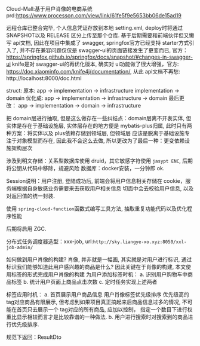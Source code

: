 Cloud-Mall:基于用户肖像的电商系统
prd:https://www.processon.com/view/link/61fe5f9e5653bb06de15ad19

远程仓库已整合完毕, 个人信息凭证存放到本地 setting.xml, deploy时将通过 SNAPSHOT以及 RELEASE
区分上传至那个仓库.
基于后期需要和前端伙伴但又懒写 api文档, 因此在项目中集成了 swagger, springfox官方已经支持 starter方式引入了, 并不存在兼容问题仅仅是
swagger-ui的页面链接发生了更变而已, 官方：https://springfox.github.io/springfox/docs/snapshot/#changes-in-swagger-ui
knife是对 swagger-ui的再优化版本, 确实对 ui功能做了很大增强，官方: https://doc.xiaominfo.com/knife4j/documentation/, 
从此 api文档不再愁: http://localhost:8000/doc.html

struct:
原本:
app -> implementation -> infrastructure
implementation -> domain
优化成:
app -> implementation -> infrastructure -> domain
最后更改：
app -> implementation -> domain -> infrastructure

把 domain层进行抽取, 但是这么做存在一些纠结点：domain层离不开表实体, 但实体是存在于基础设施层, 
实体层存在的地方便是 mybatis-plus归属, 此时只有两种方案：将实体以及 plus依赖存储到领域层, 但领域层
应该是脱离于基础设施专注于对象模型而存在, 因此我不会这么去做, 
所以更改为了最后一种：更变依赖设施架构层次


涉及到明文存储：关系型数据库使用 druid，其它敏感字符使用 `jasypt ENC`, 后期将公钥从代码中移除，规避风险
数据库：docker安装，一分钟即 ok.

Session说明：用户注册, 登陆成功后, 前端会将用户信息相关存储在 cookie，服务端根据自身敏感业务需要来去获取用户相关信息
切面中会去校验用户信息, 以及对返回值的统一封装.

使用 `spring-cloud-function`函数式编写工具方法, 抽取重复功能代码以及优化程序性能

后期将启用 ZGC.

分布式任务调度器选型：xxx-job, url:`http://sky.liangye-xo.xyz:8050/xxl-job-admin/`

如何做到用户肖像的构建? 肖像, 并非就是一幅画, 其实就是对用户进行标识, 通过标识我们能够知道此用户感兴趣的商品是什么?
因此关键在于肖像的构建, 本文使用标签的形式完成用户肖像的构建
为用户添加标签时机：
a. 识别用户购物车中商品标签
b. 统计用户页面上商品点击次数
c. 定时任务实现上述两者

标签应用时机：
a. 首页展示用户商品信息
    用户肖像标签优先级排序
    优先级高的 tag对应商品有限展示, 但考虑到如果项目真正搞起来后商品信息过多的情况, 不可能在首页只去展示一个
    tag对应的所有商品, 应加以控制， 指定一个数目下进行权重比显示相较而言才是比较靠谱的一种做法.
b. 用户进行搜索时对搜索到的商品进行优先级排序.

规范下返回：ResultDto